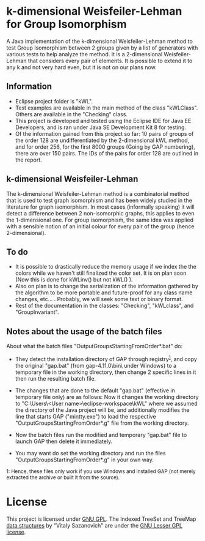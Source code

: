 
# k-dimensional Weisfeiler-Lehman for Group Isomorphism

A Java implementation of the k-dimensional Weisfeiler-Lehman method to test Group Isomorphism between 2 groups given by a list of generators with various tests to help analyze the method.
It is a 2-dimensional Weisfeiler-Lehman that considers every pair of elements. It is possible to extend it to any k and not very hard even, but it is not on our plans now.

## Information
* Eclipse project folder is "kWL".  
* Test examples are available in the main method of the class "kWLClass". Others are available in the "Checking" class.
* This project is developed and tested using the Eclipse IDE for Java EE Developers, and is ran under Java SE Development Kit 8 for testing.
* Of the information gained from this project so far: 10 pairs of groups of the order 128 are undifferentiated by the 2-dimensional kWL method, and for order 256, for the first 8000 groups (Going by GAP numbering), there are over 150 pairs. The IDs of the pairs for order 128 are outlined in the report.

## k-dimensional Weisfeiler-Lehman
The k-dimensional Weisfeiler-Lehman method is a combinatorial method that is used to test graph isomorphism and has been widely studied in the literature for graph isomorphism. In most cases (informally speaking) it will detect a difference between 2 non-isomorphic graphs, this applies to even the 1-dimensional one. For group isomorphism, the same idea was applied with a sensible notion of an initial colour for every pair of the group (hence 2-dimensional).

## To do
* It is possible to drastically reduce the memory usage if we index the the colors while we haven't still finalized the color set. It is on plan soon (Now this is done for kWLinv() but not kWL() ).
* Also on plan is to change the serialization of the information gathered by the algorithm to be more portable and future-proof for any class name changes, etc... . Probably, we will seek some text or binary format.
* Rest of the documentation in the classes: "Checking", "kWLclass", and "GroupInvariant".

## Notes about the usage of the batch files
About what the batch files "OutputGroupsStartingFromOrder*.bat" do:
* They detect the installation directory of GAP through registry<font><sup>[1](#footnote1)</sup></font>, and copy the original "gap.bat" (from gap-4.11.0\bin\ under Windows) to a temporary file in the working directory, then change 2 specific lines in it then run the resulting batch file.

* The changes that are done to the default "gap.bat" (effective in temporary file only) are as follows: Now it changes the working directory to "C:\Users\‍\<User name\>\eclipse-workspace\kWL" where we assumed the directory of the Java project will be, and additionally modifies the line that starts GAP ("mintty.exe") to load the respective "OutputGroupsStartingFromOrder*.g" file from the working directory.

* Now the batch files run the modified and temporary "gap.bat" file to launch GAP then delete it immediately.

* You may want do set the working directory and run the files "OutputGroupsStartingFromOrder*.g" in your own way.

<font size="-1"><a name="footnote1">1</a>: Hence, these files only work if you use Windows and installed GAP (not merely extracted the archive or built it from the source).</font>

# License
This project is licensed under [GNU GPL](https://www.gnu.org/licenses/gpl-3.0.html). The Indexed TreeSet and TreeMap [data structures](https://code.google.com/archive/p/indexed-tree-map/) by "Vitaly Sazanovich" are under the [GNU Lesser GPL license](https://www.gnu.org/licenses/lgpl-3.0.html).